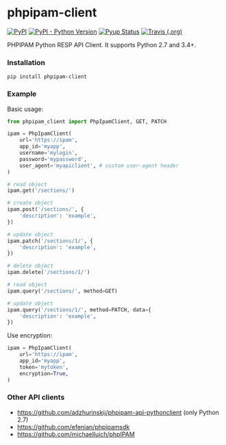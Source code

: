 # phpipam-client
[![PyPI](https://img.shields.io/pypi/v/phpipam-client.svg)](https://pypi.org/project/phpipam-client/) [![PyPI - Python Version](https://img.shields.io/pypi/pyversions/phpipam-client.svg)](https://pypi.org/project/phpipam-client/) [![Pyup Status](https://pyup.io/repos/github/adzhurinskij/phpipam-client/shield.svg)](https://pyup.io/repos/github/adzhurinskij/phpipam-client/) [![Travis (.org)](https://img.shields.io/travis/adzhurinskij/phpipam-client.svg)](https://travis-ci.org/adzhurinskij/phpipam-client)

PHPIPAM Python RESP API Client. It supports Python 2.7 and 3.4+.

### Installation
```
pip install phpipam-client
```

### Example
Basic usage:
```python
from phpipam_client import PhpIpamClient, GET, PATCH

ipam = PhpIpamClient(
    url='https://ipam',
    app_id='myapp',
    username='mylogin',
    password='mypassword',
    user_agent='myapiclient', # custom user-agent header
)

# read object
ipam.get('/sections/')

# create object
ipam.post('/sections/', {
    'description': 'example',
})

# update object
ipam.patch('/sections/1/', {
    'description': 'example',
})

# delete object
ipam.delete('/sections/1/')

# read object
ipam.query('/sections/', method=GET)

# update object
ipam.query('/sections/1/', method=PATCH, data={
    'description': 'example',
})
```
Use encryption:
```python
ipam = PhpIpamClient(
    url='https://ipam',
    app_id='myapp',
    token='mytoken',
    encryption=True,
)
```

### Other API clients
- https://github.com/adzhurinskij/phpipam-api-pythonclient (only Python 2.7)
- https://github.com/efenian/phpipamsdk
- https://github.com/michaelluich/phpIPAM
